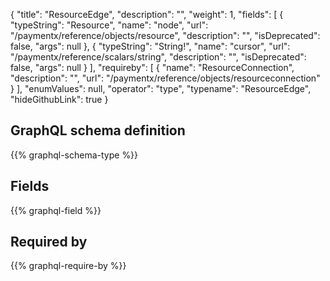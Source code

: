 {
  "title": "ResourceEdge",
  "description": "",
  "weight": 1,
  "fields": [
    {
      "typeString": "Resource",
      "name": "node",
      "url": "/paymentx/reference/objects/resource",
      "description": "",
      "isDeprecated": false,
      "args": null
    },
    {
      "typeString": "String!",
      "name": "cursor",
      "url": "/paymentx/reference/scalars/string",
      "description": "",
      "isDeprecated": false,
      "args": null
    }
  ],
  "requireby": [
    {
      "name": "ResourceConnection",
      "description": "",
      "url": "/paymentx/reference/objects/resourceconnection"
    }
  ],
  "enumValues": null,
  "operator": "type",
  "typename": "ResourceEdge",
  "hideGithubLink": true
}
## GraphQL schema definition

{{% graphql-schema-type %}}

## Fields

{{% graphql-field %}}

## Required by

{{% graphql-require-by %}}
